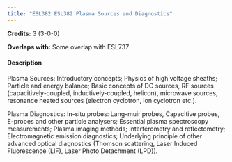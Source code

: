 ```yaml
---
title: "ESL382 ESL382 Plasma Sources and Diagnostics"
---
```

**Credits:** 3 (3-0-0)

**Overlaps with:** Some overlap with ESL737

#### Description
Plasma Sources: Introductory concepts; Physics of high voltage sheaths; Particle and energy balance; Basic concepts of DC sources, RF sources (capacitively-coupled, inductively-coupled, helicon), microwave sources, resonance heated sources (electron cyclotron, ion cyclotron etc.).

Plasma Diagnostics: In-situ probes: Lang-muir probes, Capacitive probes, E-probes and other particle analysers; Essential plasma spectroscopy measurements; Plasma imaging methods; Interferometry and reflectometry; Electromagnetic emission diagnostics; Underlying principle of other advanced optical diagnostics (Thomson scattering, Laser Induced Fluorescence (LIF), Laser Photo Detachment (LPD)).
